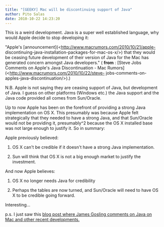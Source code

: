 ```yaml
---
title: "[GEEKY] Mac will be discontinuing support of Java"
author: Pito Salas
date: 2010-10-22 14:23:20
---
```



This is a weird development. Java is a super well established language, why
would Apple decide to stop developing it:

"Apple's [announcement](<http://www.macrumors.com/2010/10/21/apple-
discontinuing-java-installation-packages-for-mac-os-x/>) that they would be
ceasing future development of their version of Java for the Mac has generated
concern amongst Java developers." ( **from** : [Steve Jobs Comments on Apple's
Java Discontinuation - Mac Rumors](<http://www.macrumors.com/2010/10/22/steve-
jobs-comments-on-apples-java-discontinuation/>).)

N.B. Apple is not saying they are ceasing support of Java, but development of
Java. I guess on other platforms (Windows etc.) the Java support and the Java
code provided all comes from Sun/Oracle.

Up to now Apple has been on the forefront of providing a strong Java
implementation on OS X. This presumably was because Apple felt strategically
that they needed to have a strong Java, and that Sun/Oracle would not be
providing it, presumably^2 because the OS X installed base was not large
enough to justify it. So in summary:

Apple previously believed:

  1. OS X can't be credible if it doesn't have a strong Java implementation.

  2. Sun will think that OS X is not a big enough market to justify the investment.

And now Apple believes:

  1. OS X no longer needs Java for credibility

  2. Perhaps the tables are now turned, and Sun/Oracle will need to have OS X to be credible going forward.

Interesting…

p.s. I just saw this [blog post where James Gosling comments on Java on Mac
and other recent
developments.](<http://nighthacks.com/roller/jag/entry/steve_jobs_comments_on_apple>)


